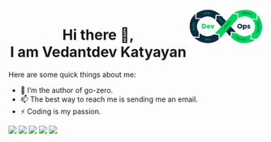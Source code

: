 <img align="right" width="150px" src="/assets/pic1.png">

<h1 align="center"> Hi there 👋,<br> I am Vedantdev Katyayan</h1>
<!--
**kevwan/kevwan** is a ✨ _special_ ✨ repository because its `README.md` (this file) appears on your GitHub profile.
-->

Here are some quick things about me:

- 🔭 I’m the author of go-zero.
- 📫 The best way to reach me is sending me an email.
- ⚡ Coding is my passion.

![](https://github-profile-summary-cards.vercel.app/api/cards/profile-details?username=vedant-204&theme=dracula)
![](https://github-profile-summary-cards.vercel.app/api/cards/repos-per-language?username=vedant-204&theme=dracula)
![](https://github-profile-summary-cards.vercel.app/api/cards/most-commit-language?username=vedant-204&theme=dracula)
![](https://github-profile-summary-cards.vercel.app/api/cards/stats?username=vedant-204&theme=dracula)
![](https://github-profile-summary-cards.vercel.app/api/cards/productive-time?username=vedant-204&theme=dracula)
